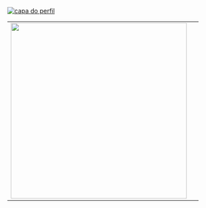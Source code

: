 <a href="https://ibb.co/QQZcDzW"><img src="https://i.ibb.co/PjRYD32/Thamires.png" alt="capa do perfil"  border="0" align="center"></a>



<center>
<table>
    <tr>
        <td><img width="400px" align="left" src="https://github-readme-stats.vercel.app/api/top-langs/?username=thamirsz&hide=html&layout=compact&theme=buefy" /></td>
        <td><![Anurag's github stats](https://github-readme-stats.vercel.app/api?username=thamirsz&show_icons=true)></td>
    </tr>   
    </tr>   
    </tr>   
</table>
</center>  
